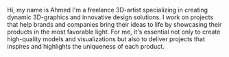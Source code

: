 Hi, my name is Ahmed I'm a freelance 3D-artist specializing in creating dynamic 3D-graphics and innovative design solutions. I work on projects that help brands and companies bring their ideas to life by showcasing their products in the most favorable light. For me, it's essential not only to create high-quality models and visualizations but also to deliver projects that inspires and highlights the uniqueness of each product.
